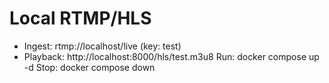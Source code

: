 # Local RTMP/HLS
- Ingest: rtmp://localhost/live (key: test)
- Playback: http://localhost:8000/hls/test.m3u8
Run:
  docker compose up -d
Stop:
  docker compose down
